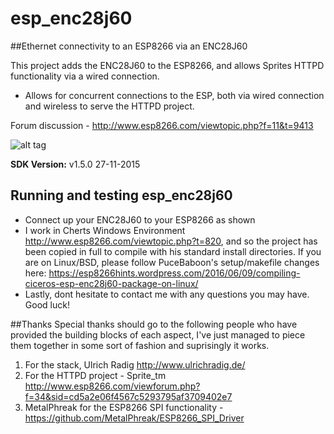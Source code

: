 # esp_enc28j60
##Ethernet connectivity to an ESP8266 via an ENC28J60 

This project adds the ENC28J60 to the ESP8266, and allows Sprites HTTPD functionality via a wired connection.
- Allows for concurrent connections to the ESP, both via wired connection and wireless to serve the HTTPD project.

Forum discussion - http://www.esp8266.com/viewtopic.php?f=11&t=9413

![alt tag](ethernet%20to%20esp%20wiring.png?raw=true)

**SDK Version:** v1.5.0 27-11-2015

## Running and testing esp_enc28j60
- Connect up your ENC28J60 to your ESP8266 as shown
- I work in Cherts Windows Environment http://www.esp8266.com/viewtopic.php?t=820, and so the project has been copied in full to compile with his standard install directories.  If you are on Linux/BSD, please follow PuceBaboon's setup/makefile changes here: https://esp8266hints.wordpress.com/2016/06/09/compiling-ciceros-esp-enc28j60-package-on-linux/
- Lastly, dont hesitate to contact me with any questions you may have.  Good luck!

##Thanks
Special thanks should go to the following people who have provided the building blocks of each aspect, I've just managed to piece them together in some sort of fashion and suprisingly it works.  

1. For the stack, Ulrich Radig http://www.ulrichradig.de/
2. For the HTTPD project - Sprite_tm http://www.esp8266.com/viewforum.php?f=34&sid=cd5a2e06f4567c5293795af3709402e7
3. MetalPhreak for the ESP8266 SPI functionality - https://github.com/MetalPhreak/ESP8266_SPI_Driver
